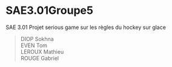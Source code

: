 # SAE3.01Groupe5

SAE 3.01 Projet serious game sur les règles du hockey sur glace

> DIOP Sokhna  
> EVEN Tom  
> LEROUX Mathieu  
> ROUGE Gabriel  
